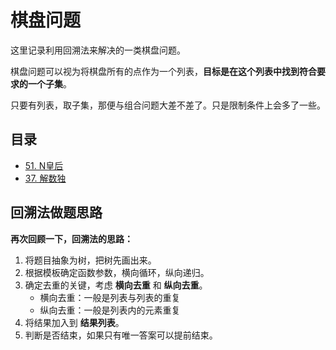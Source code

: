 # 棋盘问题

这里记录利用回溯法来解决的一类棋盘问题。

棋盘问题可以视为将棋盘所有的点作为一个列表，**目标是在这个列表中找到符合要求的一个子集**。

只要有列表，取子集，那便与组合问题大差不差了。只是限制条件上会多了一些。





## 目录

- [51. N皇后](./51.md)
- [37. 解数独](./37.md)









## 回溯法做题思路

**再次回顾一下，回溯法的思路：**

1. 将题目抽象为树，把树先画出来。
2. 根据模板确定函数参数，横向循环，纵向递归。
3. 确定去重的关键，考虑 **横向去重** 和 **纵向去重**。
   - 横向去重：一般是列表与列表的重复
   - 纵向去重：一般是列表内的元素重复
4. 将结果加入到 **结果列表**。
5. 判断是否结束，如果只有唯一答案可以提前结束。

